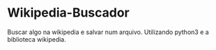 # Wikipedia-Buscador
Buscar algo na wikipedia e salvar num arquivo.
Utilizando python3 e a biblioteca wikipedia.
